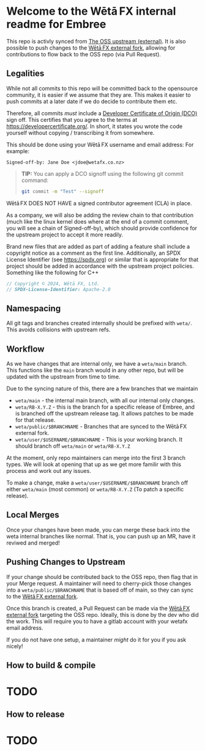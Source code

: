 Welcome to the Wētā FX internal readme for Embree
=================================================

This repo is activly synced from [The OSS upstream (external)](https://github.com/RenderKit/embree). 
It is also possible to push changes to the [Wētā FX external fork](https://github.com/wetadigital/embree), allowing 
for contributions to flow back to the OSS repo (via Pull Request).


Legalities
----------

While not all commits to this repo will be committed back to the opensource community, it is easier if we assume that they are.
This makes it easier to push commits at a later date if we do decide to contribute them etc.

Therefore, all commits *must* include a  [Developer Certificate of Origin (DCO)](https://wiki.linuxfoundation.org/dco) 
sign off. This certifies that you agree to the terms at https://developercertificate.org/. In short, it states you wrote the code 
yourself without copying / transcribing it from somewhere.

This should be done using your Wētā FX username and email address:
For example:

`Signed-off-by: Jane Doe <jdoe@wetafx.co.nz>`

> **TIP:** You can apply a DCO signoff using the following git commit command:
> ```bash
> git commit -m "Test" --signoff
> ```

Wētā FX DOES NOT HAVE a signed contributor agreement (CLA) in place.

As a company, we will also be adding the review chain to that contribution (much like the linux kernel does 
where at the end of a commit comment, you will see a chain of Signed-off-by), which should provide confidence for the 
upstream project to accept it more readily.

Brand new files that are added as part of adding a feature shall include a copyright notice as a comment as the first line. 
Additionally, an SPDX License Identifier (see https://spdx.org) or similar that is appropriate for that project should be 
added in accordance with the upstream project policies. Something like the following for C++

```c++
// Copyright © 2024, Wētā FX, Ltd.
// SPDX-License-Identifier: Apache-2.0
```

Namespacing
-----------

All git tags and branches created internally should be prefixed with `weta/`. This avoids collisions with upstream refs.

Workflow
--------

As we have changes that are internal only, we have a `weta/main` branch. This 
functions like the `main` branch would in any other repo, but will be updated with the upstream from time to time.

Due to the syncing nature of this, there are a few branches that we maintain

* `weta/main` - the internal main branch, with all our internal only changes.
* `weta/RB-X.Y.Z` - this is the branch for a specific release of Embree, and is branched off the upstream release tag. It allows patches to be made for that release.
* `weta/public/$BRANCHNAME` - Branches that are synced to the Wētā FX external fork. 
* `weta/user/$USERNAME/$BRANCHNAME` - This is your working branch. It should branch off `weta/main` or `weta/RB-X.Y.Z`

At the moment, only repo maintainers can merge into the first 3 branch types. We will look at opening that up as we get more familir with this process and work out any issues.

To make a change, make a `weta/user/$USERNAME/$BRANCHNAME` branch off either `weta/main` (most common) or `weta/RB-X.Y.Z` (To patch a specific release).


Local Merges
------------

Once your changes have been made, you can merge these back into the weta internal branches like normal. That is, you can push up an MR, have it reviwed and merged!


Pushing Changes to Upstream
---------------------------

If your change should be contributed back to the OSS repo, then flag that in your Merge request. A maintainer will need to cherry-pick those changes into a `weta/public/$BRANCHNAME`
that is based off of main, so they can sync to the [Wētā FX external fork](https://github.com/wetadigital/embree).

Once this branch is created, a Pull Request can be made via the [Wētā FX external fork](https://github.com/wetadigital/embree) targeting the OSS repo. Ideally, this is done by 
the dev who did the work. This will require you to have a gitlab account with your wetafx email address. 

If you do not have one setup, a maintainer _might_ do it for you if you ask nicely!


How to build & compile
----------------------

# TODO


How to release
--------------

# TODO
     
